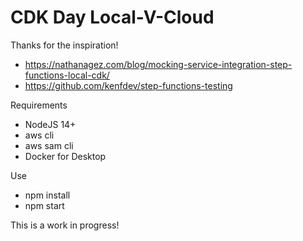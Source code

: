 # CDK Day Local-V-Cloud

Thanks for the inspiration!
- https://nathanagez.com/blog/mocking-service-integration-step-functions-local-cdk/
- https://github.com/kenfdev/step-functions-testing

Requirements
- NodeJS 14+
- aws cli
- aws sam cli
- Docker for Desktop

Use
- npm install
- npm start

This is a work in progress!
